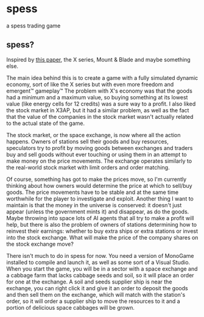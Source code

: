 spess
=====

a spess trading game

spess?
------

Inspired by [this paper](http://larc.unt.edu/techreports/LARC-2010-03.pdf), the X series, Mount & Blade and maybe something else.

The main idea behind this is to create a game with a fully simulated dynamic economy, sort of like the X series but with even more freedom and emergent&trade; gameplay&trade; The problem with X's economy was that the goods had a minimum and a maximum value, so buying something at its lowest value (like energy cells for 12 credits) was a sure way to a profit. I also liked the stock market in X3AP, but it had a similar problem, as well as the fact that the value of the companies in the stock market wasn't actually related to the actual state of the game.

The stock market, or the space exchange, is now where all the action happens. Owners of stations sell their goods and buy resources, speculators try to profit by moving goods between exchanges and traders buy and sell goods without ever touching or using them in an attempt to make money on the price movements. The exchange operates similarly to the real-world stock market with limit orders and order matching.

Of course, something has got to make the prices move, so I'm currently thinking about how owners would determine the price at which to sell/buy goods. The price movements have to be stable and at the same time worthwhile for the player to investigate and exploit. Another thing I want to maintain is that the money in the universe is conserved: it doesn't just appear (unless the government mints it) and disappear, as do the goods. Maybe throwing into space lots of AI agents that all try to make a profit will help, but there is also the problem of owners of stations determining how to reinvest their earnings: whether to buy extra ships or extra stations or invest into the stock exchange. What will make the price of the company shares on the stock exchange move?

There isn't much to do in spess for now. You need a version of MonoGame installed to compile and launch it, as well as some sort of a Visual Studio. When you start the game, you will be in a sector with a space exchange and a cabbage farm that lacks cabbage seeds and soil, so it will place an order for one at the exchange. A soil and seeds supplier ship is near the exchange, you can right click it and give it an order to deposit the goods and then sell them on the exchange, which will match with the station's order, so it will order a supplier ship to move the resources to it and a portion of delicious space cabbages will be grown.